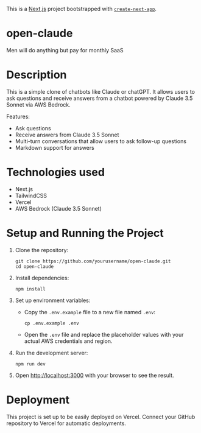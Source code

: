 This is a [Next.js](https://nextjs.org) project bootstrapped with [`create-next-app`](https://nextjs.org/docs/app/api-reference/cli/create-next-app).

# open-claude

Men will do anything but pay for monthly SaaS

# Description

This is a simple clone of chatbots like Claude or chatGPT. It allows users to ask questions and receive answers from a chatbot powered by Claude 3.5 Sonnet via AWS Bedrock.

Features:

- Ask questions
- Receive answers from Claude 3.5 Sonnet
- Multi-turn conversations that allow users to ask follow-up questions
- Markdown support for answers

# Technologies used

- Next.js
- TailwindCSS
- Vercel
- AWS Bedrock (Claude 3.5 Sonnet)

# Setup and Running the Project

1. Clone the repository:

   ```
   git clone https://github.com/yourusername/open-claude.git
   cd open-claude
   ```

2. Install dependencies:

   ```
   npm install
   ```

3. Set up environment variables:

   - Copy the `.env.example` file to a new file named `.env`:
     ```
     cp .env.example .env
     ```
   - Open the `.env` file and replace the placeholder values with your actual AWS credentials and region.

4. Run the development server:

   ```
   npm run dev
   ```

5. Open [http://localhost:3000](http://localhost:3000) with your browser to see the result.

# Deployment

This project is set up to be easily deployed on Vercel. Connect your GitHub repository to Vercel for automatic deployments.
